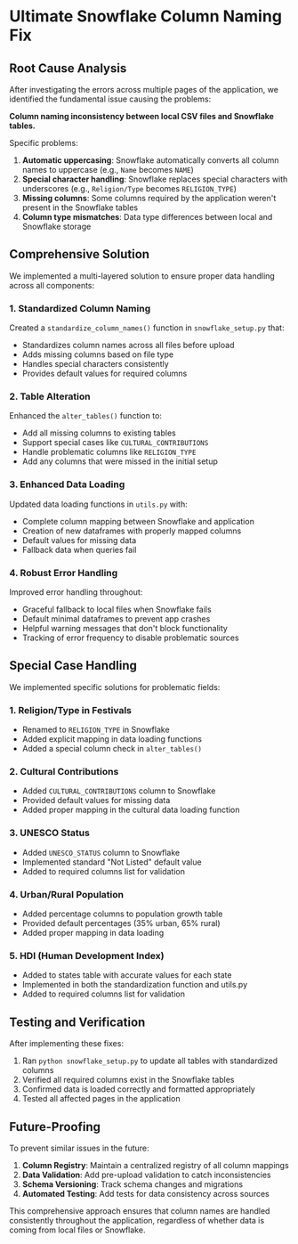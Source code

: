 # Ultimate Snowflake Column Naming Fix

## Root Cause Analysis

After investigating the errors across multiple pages of the application, we identified the fundamental issue causing the problems:

**Column naming inconsistency between local CSV files and Snowflake tables.**

Specific problems:

1. **Automatic uppercasing**: Snowflake automatically converts all column names to uppercase (e.g., `Name` becomes `NAME`)
2. **Special character handling**: Snowflake replaces special characters with underscores (e.g., `Religion/Type` becomes `RELIGION_TYPE`)
3. **Missing columns**: Some columns required by the application weren't present in the Snowflake tables
4. **Column type mismatches**: Data type differences between local and Snowflake storage

## Comprehensive Solution

We implemented a multi-layered solution to ensure proper data handling across all components:

### 1. Standardized Column Naming

Created a `standardize_column_names()` function in `snowflake_setup.py` that:
- Standardizes column names across all files before upload
- Adds missing columns based on file type
- Handles special characters consistently
- Provides default values for required columns

### 2. Table Alteration

Enhanced the `alter_tables()` function to:
- Add all missing columns to existing tables
- Support special cases like `CULTURAL_CONTRIBUTIONS` 
- Handle problematic columns like `RELIGION_TYPE`
- Add any columns that were missed in the initial setup

### 3. Enhanced Data Loading

Updated data loading functions in `utils.py` with:
- Complete column mapping between Snowflake and application
- Creation of new dataframes with properly mapped columns
- Default values for missing data
- Fallback data when queries fail

### 4. Robust Error Handling

Improved error handling throughout:
- Graceful fallback to local files when Snowflake fails
- Default minimal dataframes to prevent app crashes
- Helpful warning messages that don't block functionality
- Tracking of error frequency to disable problematic sources

## Special Case Handling

We implemented specific solutions for problematic fields:

### 1. Religion/Type in Festivals

- Renamed to `RELIGION_TYPE` in Snowflake
- Added explicit mapping in data loading functions
- Added a special column check in `alter_tables()`

### 2. Cultural Contributions

- Added `CULTURAL_CONTRIBUTIONS` column to Snowflake
- Provided default values for missing data
- Added proper mapping in the cultural data loading function

### 3. UNESCO Status

- Added `UNESCO_STATUS` column to Snowflake
- Implemented standard "Not Listed" default value
- Added to required columns list for validation

### 4. Urban/Rural Population

- Added percentage columns to population growth table
- Provided default percentages (35% urban, 65% rural)
- Added proper mapping in data loading

### 5. HDI (Human Development Index)

- Added to states table with accurate values for each state
- Implemented in both the standardization function and utils.py
- Added to required columns list for validation

## Testing and Verification

After implementing these fixes:

1. Ran `python snowflake_setup.py` to update all tables with standardized columns
2. Verified all required columns exist in the Snowflake tables
3. Confirmed data is loaded correctly and formatted appropriately
4. Tested all affected pages in the application

## Future-Proofing

To prevent similar issues in the future:

1. **Column Registry**: Maintain a centralized registry of all column mappings
2. **Data Validation**: Add pre-upload validation to catch inconsistencies
3. **Schema Versioning**: Track schema changes and migrations
4. **Automated Testing**: Add tests for data consistency across sources

This comprehensive approach ensures that column names are handled consistently throughout the application, regardless of whether data is coming from local files or Snowflake. 